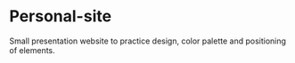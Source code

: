 # Personal-site
Small presentation website to practice design, color palette and positioning of elements.
